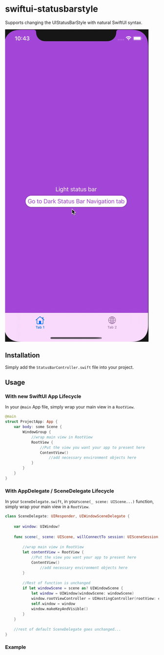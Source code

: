 # swiftui-statusbarstyle
Supports changing the UIStatusBarStyle with natural SwiftUI syntax.

![](example.gif)

## Installation
Simply add the ```StatusBarController.swift``` file into your project.

## Usage
### With new SwiftUI App Lifecycle</h2>
In your ```@main``` App file, simply wrap your main view in a ```RootView```.

```swift
@main
struct ProjectApp: App {     
    var body: some Scene {
        WindowGroup {
            //wrap main view in RootView
            RootView {
                //Put the view you want your app to present here
                ContentView()
                    //add necessary environment objects here 
            }
        }
    }
}
```

### With AppDelegate / SceneDelegate Lifecycle
In your ```SceneDelegate.swift```, in your```scene(_ scene: UIScene...)``` function, simply wrap your main view in a ```RootView```. 
```swift
class SceneDelegate: UIResponder, UIWindowSceneDelegate {

    var window: UIWindow?

    func scene(_ scene: UIScene, willConnectTo session: UISceneSession, options connectionOptions: UIScene.ConnectionOptions) {

        //wrap main view in RootView
        let contentView = RootView {
            //Put the view you want your app to present here
            ContentView()
                //add necessary environment objects here 
        }

        //Rest of function is unchanged 
        if let windowScene = scene as? UIWindowScene {
            let window = UIWindow(windowScene: windowScene)
            window.rootViewController = UIHostingController(rootView: contentView)
            self.window = window
            window.makeKeyAndVisible()
        }
    }
    
    //rest of default SceneDelegate goes unchanged...
}
```

### Example



